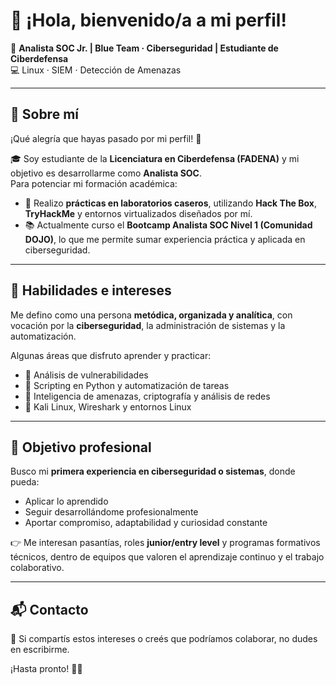 # 👋 ¡Hola, bienvenido/a a mi perfil!

🔐 **Analista SOC Jr. | Blue Team · Ciberseguridad | Estudiante de Ciberdefensa**  
💻 Linux · SIEM · Detección de Amenazas  

---

## 🌟 Sobre mí
¡Qué alegría que hayas pasado por mi perfil! 🤗  

🎓 Soy estudiante de la **Licenciatura en Ciberdefensa (FADENA)** y mi objetivo es desarrollarme como **Analista SOC**.  
Para potenciar mi formación académica:  
- 🔬 Realizo **prácticas en laboratorios caseros**, utilizando **Hack The Box**, **TryHackMe** y entornos virtualizados diseñados por mí.  
- 📚 Actualmente curso el **Bootcamp Analista SOC Nivel 1 (Comunidad DOJO)**, lo que me permite sumar experiencia práctica y aplicada en ciberseguridad.  

---

## 🧠 Habilidades e intereses
Me defino como una persona **metódica, organizada y analítica**, con vocación por la **ciberseguridad**, la administración de sistemas y la automatización.  

Algunas áreas que disfruto aprender y practicar:  
- 🔹 Análisis de vulnerabilidades  
- 🔹 Scripting en Python y automatización de tareas  
- 🔹 Inteligencia de amenazas, criptografía y análisis de redes  
- 🔹 Kali Linux, Wireshark y entornos Linux  

---

## 🎯 Objetivo profesional
Busco mi **primera experiencia en ciberseguridad o sistemas**, donde pueda:  
- Aplicar lo aprendido  
- Seguir desarrollándome profesionalmente  
- Aportar compromiso, adaptabilidad y curiosidad constante  

👉 Me interesan pasantías, roles **junior/entry level** y programas formativos técnicos, dentro de equipos que valoren el aprendizaje continuo y el trabajo colaborativo.  

---

## 📬 Contacto
📩 Si compartís estos intereses o creés que podríamos colaborar, no dudes en escribirme.  

¡Hasta pronto! 👋🏻

